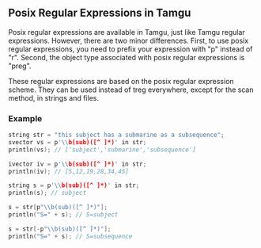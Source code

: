 ## Posix Regular Expressions in Tamgu

Posix regular expressions are available in Tamgu, just like Tamgu regular expressions. However, there are two minor differences. First, to use posix regular expressions, you need to prefix your expression with "p" instead of "r". Second, the object type associated with posix regular expressions is "preg".

These regular expressions are based on the posix regular expression scheme. They can be used instead of treg everywhere, except for the scan method, in strings and files.

### Example

```cpp
string str = "this subject has a submarine as a subsequence";
svector vs = p'\\b(sub)([^ ]*)' in str;
println(vs); // ['subject','submarine','subsequence']

ivector iv = p'\\b(sub)([^ ]*)' in str;
println(iv); // [5,12,19,28,34,45]

string s = p'\\b(sub)([^ ]*)' in str;
println(s); // subject

s = str[p"\\b(sub)([^ ]*)"];
println("S=" + s); // S=subject

s = str[-p"\\b(sub)([^ ]*)"];
println("S=" + s); // S=subsequence
```